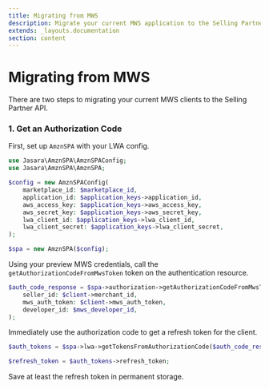 ```yaml
---
title: Migrating from MWS
description: Migrate your current MWS application to the Selling Partner API
extends: _layouts.documentation
section: content
---
```


# Migrating from MWS

There are two steps to migrating your current MWS clients to the Selling Partner API.

### 1. Get an Authorization Code

First, set up `AmznSPA` with your LWA config. 

```php
use Jasara\AmznSPA\AmznSPAConfig;
use Jasara\AmznSPA\AmznSPA;

$config = new AmznSPAConfig(
    marketplace_id: $marketplace_id,
    application_id: $application_keys->application_id,
    aws_access_key: $application_keys->aws_access_key,
    aws_secret_key: $application_keys->aws_secret_key,
    lwa_client_id: $application_keys->lwa_client_id,
    lwa_client_secret: $application_keys->lwa_client_secret,
);

$spa = new AmznSPA($config);
```

Using your preview MWS credentials, call the `getAuthorizationCodeFromMwsToken` token on the authentication resource.

```php
$auth_code_response = $spa->authorization->getAuthorizationCodeFromMwsToken(
    seller_id: $client->merchant_id,
    mws_auth_token: $client->mws_auth_token,
    developer_id: $mws_developer_id,
);
```

Immediately use the authorization code to get a refresh token for the client.

```php
$auth_tokens = $spa->lwa->getTokensFromAuthorizationCode($auth_code_response->payload->authorization_code);

$refresh_token = $auth_tokens->refresh_token;
```

Save at least the refresh token in permanent storage. 